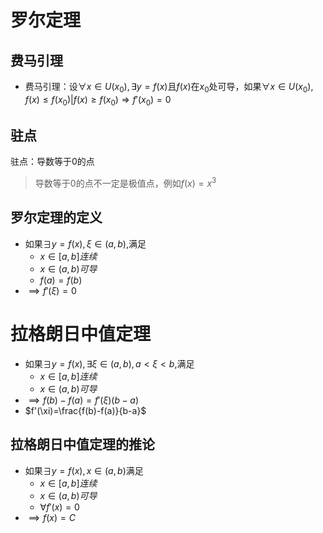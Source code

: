 # 罗尔定理

## 费马引理

- 费马引理：设$\forall x \in U(x_{0}),\exists y=f(x)$且$f(x)$在$x_{0}$处可导，如果$\forall x \in U(x_{0}),f(x)\leq f(x_{0})|f(x)\geq f(x_{0})\Rightarrow f'(x_{0})=0$

## 驻点

驻点：导数等于0的点
> 导数等于0的点不一定是极值点，例如$f(x)=x^{3}$


## 罗尔定理的定义

- 如果$\exists y=f(x),\xi \in(a,b),$满足
  - $x \in[a,b]连续$
  - $x \in(a,b)可导$
  - $f(a)=f(b)$
- $\implies f'(\xi)=0$

# 拉格朗日中值定理

- 如果$\exists y=f(x),\exists \xi \in(a,b),a<\xi<b,$满足
  - $x \in[a,b]连续$
  - $x \in(a,b)可导$
- $\implies f(b)-f(a)=f'(\xi)(b-a)$
- $f'(\xi)=\frac{f(b)-f(a)}{b-a}$



## 拉格朗日中值定理的推论

- 如果$\exists y=f(x),x \in(a,b)$满足
  - $x \in[a,b]连续$
  - $x \in(a,b)可导$
  - $\forall f'(x)=0$
- $\implies f(x)=C$


